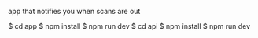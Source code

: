 app that notifies you when scans are out 

$ cd app
$ npm install 
$ npm run dev
$ cd api
$ npm install
$ npm run dev

